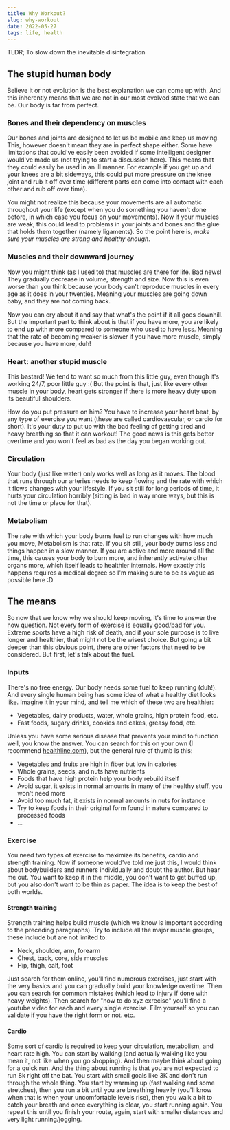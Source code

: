 ```yaml
---
title: Why Workout?
slug: why-workout
date: 2022-05-27
tags: life, health
---
```


TLDR; To slow down the inevitable disintegration

## The stupid human body

Believe it or not evolution is the best explanation we can come up with. And this inherently means that we are not in our most evolved state that we can be. Our body is far from perfect.

### Bones and their dependency on muscles

Our bones and joints are designed to let us be mobile and keep us moving. This, however doesn't mean they are in perfect shape either. Some have limitations that could've easily been avoided if some intelligent designer would've made us (not trying to start a discussion here). This means that they could easily be used in an ill manner. For example if you get up and your knees are a bit sideways, this could put more pressure on the knee joint and rub it off over time (different parts can come into contact with each other and rub off over time).

You might not realize this because your movements are all automatic throughout your life (except when you do something you haven't done before, in which case you focus on your movements). Now if your muscles are weak, this could lead to problems in your joints and bones and the glue that holds them together (namely ligaments). So the point here is, _make sure your muscles are strong and healthy enough_.

### Muscles and their downward journey

Now you might think (as I used to) that muscles are there for life. Bad news! They gradually decrease in volume, strength and size. Now this is even worse than you think because your body can't reproduce muscles in every age as it does in your twenties. Meaning your muscles are going down baby, and they are not coming back.

Now you can cry about it and say that what's the point if it all goes downhill. But the important part to think about is that if you have more, you are likely to end up with more compared to someone who used to have less. Meaning that the rate of becoming weaker is slower if you have more muscle, simply because you have more, duh!

### Heart: another stupid muscle

This bastard! We tend to want so much from this little guy, even though it's working 24/7, poor little guy :( But the point is that, just like every other muscle in your body, heart gets stronger if there is more heavy duty upon its beautiful shoulders.

How do you put pressure on him? You have to increase your heart beat, by any type of exercise you want (these are called cardiovascular, or cardio for short). It's your duty to put up with the bad feeling of getting tired and heavy breathing so that it can workout! The good news is this gets better overtime and you won't feel as bad as the day you began working out.

### Circulation

Your body (just like water) only works well as long as it moves. The blood that runs through our arteries needs to keep flowing and the rate with which it flows changes with your lifestyle. If you sit still for long periods of time, it hurts your circulation horribly (sitting is bad in way more ways, but this is not the time or place for that).

### Metabolism

The rate with which your body burns fuel to run changes with how much you move, Metabolism is that rate. If you sit still, your body burns less and things happen in a slow manner. If you are active and more around all the time, this causes your body to burn more, and inherently activate other organs more, which itself leads to healthier internals. How exactly this happens requires a medical degree so I'm making sure to be as vague as possible here :D

## The means

So now that we know why we should keep moving, it's time to answer the how question. Not every form of exercise is equally good/bad for you. Extreme sports have a high risk of death, and if your sole purpose is to live longer and healthier, that might not be the wisest choice. But going a bit deeper than this obvious point, there are other factors that need to be considered. But first, let's talk about the fuel.

### Inputs

There's no free energy. Our body needs some fuel to keep running (duh!). And every single human being has some idea of what a healthy diet looks like. Imagine it in your mind, and tell me which of these two are healthier:

- Vegetables, dairy products, water, whole grains, high protein food, etc.
- Fast foods, sugary drinks, cookies and cakes, greasy food, etc.

Unless you have some serious disease that prevents your mind to function well, you know the answer. You can search for this on your own (I recommend [healthline.com](https://healthline.com)), but the general rule of thumb is this:

- Vegetables and fruits are high in fiber but low in calories
- Whole grains, seeds, and nuts have nutrients
- Foods that have high protein help your body rebuild itself
- Avoid sugar, it exists in normal amounts in many of the healthy stuff, you won't need more
- Avoid too much fat, it exists in normal amounts in nuts for instance
- Try to keep foods in their original form found in nature compared to processed foods
- ...

### Exercise

You need two types of exercise to maximize its benefits, cardio and strength training. Now if someone would've told me just this, I would think about bodybuilders and runners individually and doubt the author. But hear me out. You want to keep it in the middle, you don't want to get buffed up, but you also don't want to be thin as paper. The idea is to keep the best of both worlds.

#### Strength training

Strength training helps build muscle (which we know is important according to the preceding paragraphs). Try to include all the major muscle groups, these include but are not limited to:

- Neck, shoulder, arm, forearm
- Chest, back, core, side muscles
- Hip, thigh, calf, foot

Just search for them online, you'll find numerous exercises, just start with the very basics and you can gradually build your knowledge overtime. Then you can search for common mistakes (which lead to injury if done with heavy weights). Then search for "how to do xyz exrecise" you'll find a youtube video for each and every single exercise. Film yourself so you can validate if you have the right form or not. etc.

#### Cardio

Some sort of cardio is required to keep your circulation, metabolism, and heart rate high. You can start by walking (and actually walking like you mean it, not like when you go shopping). And then maybe think about going for a quick run. And the thing about running is that you are not expected to run 8k right off the bat. You start with small goals like 3K and don't run through the whole thing. You start by warming up (fast walking and some stretches), then you run a bit until you are breathing heavily (you'll know when that is when your uncomfortable levels rise), then you walk a bit to catch your breath and once everything is clear, you start running again. You repeat this until you finish your route, again, start with smaller distances and very light running/jogging.
